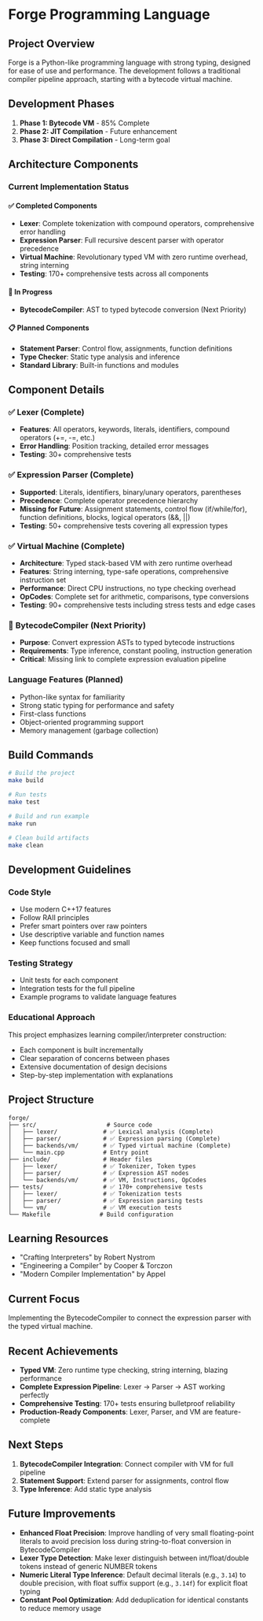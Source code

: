 # Forge Programming Language

## Project Overview
Forge is a Python-like programming language with strong typing, designed for ease of use and performance. The development follows a traditional compiler pipeline approach, starting with a bytecode virtual machine.

## Development Phases
1. **Phase 1: Bytecode VM** - 85% Complete
2. **Phase 2: JIT Compilation** - Future enhancement
3. **Phase 3: Direct Compilation** - Long-term goal

## Architecture Components

### Current Implementation Status

#### ✅ **Completed Components**
- **Lexer**: Complete tokenization with compound operators, comprehensive error handling
- **Expression Parser**: Full recursive descent parser with operator precedence
- **Virtual Machine**: Revolutionary typed VM with zero runtime overhead, string interning
- **Testing**: 170+ comprehensive tests across all components

#### 🚧 **In Progress**
- **BytecodeCompiler**: AST to typed bytecode conversion (Next Priority)

#### 📋 **Planned Components**
- **Statement Parser**: Control flow, assignments, function definitions
- **Type Checker**: Static type analysis and inference
- **Standard Library**: Built-in functions and modules

## Component Details

### ✅ **Lexer (Complete)**
- **Features**: All operators, keywords, literals, identifiers, compound operators (+=, -=, etc.)
- **Error Handling**: Position tracking, detailed error messages
- **Testing**: 30+ comprehensive tests

### ✅ **Expression Parser (Complete)**
- **Supported**: Literals, identifiers, binary/unary operators, parentheses
- **Precedence**: Complete operator precedence hierarchy
- **Missing for Future**: Assignment statements, control flow (if/while/for), function definitions, blocks, logical operators (&&, ||)
- **Testing**: 50+ comprehensive tests covering all expression types

### ✅ **Virtual Machine (Complete)**
- **Architecture**: Typed stack-based VM with zero runtime overhead
- **Features**: String interning, type-safe operations, comprehensive instruction set
- **Performance**: Direct CPU instructions, no type checking overhead
- **OpCodes**: Complete set for arithmetic, comparisons, type conversions
- **Testing**: 90+ comprehensive tests including stress tests and edge cases

### 🚧 **BytecodeCompiler (Next Priority)**
- **Purpose**: Convert expression ASTs to typed bytecode instructions
- **Requirements**: Type inference, constant pooling, instruction generation
- **Critical**: Missing link to complete expression evaluation pipeline

### Language Features (Planned)
- Python-like syntax for familiarity
- Strong static typing for performance and safety
- First-class functions
- Object-oriented programming support
- Memory management (garbage collection)

## Build Commands
```bash
# Build the project
make build

# Run tests
make test

# Build and run example
make run

# Clean build artifacts
make clean
```

## Development Guidelines

### Code Style
- Use modern C++17 features
- Follow RAII principles
- Prefer smart pointers over raw pointers
- Use descriptive variable and function names
- Keep functions focused and small

### Testing Strategy
- Unit tests for each component
- Integration tests for the full pipeline
- Example programs to validate language features

### Educational Approach
This project emphasizes learning compiler/interpreter construction:
- Each component is built incrementally
- Clear separation of concerns between phases
- Extensive documentation of design decisions
- Step-by-step implementation with explanations

## Project Structure
```
forge/
├── src/                    # Source code
│   ├── lexer/             # ✅ Lexical analysis (Complete)
│   ├── parser/            # ✅ Expression parsing (Complete)
│   ├── backends/vm/       # ✅ Typed virtual machine (Complete)
│   └── main.cpp           # Entry point
├── include/               # Header files
│   ├── lexer/             # ✅ Tokenizer, Token types
│   ├── parser/            # ✅ Expression AST nodes
│   └── backends/vm/       # ✅ VM, Instructions, OpCodes
├── tests/                 # ✅ 170+ comprehensive tests
│   ├── lexer/             # ✅ Tokenization tests
│   ├── parser/            # ✅ Expression parsing tests
│   └── vm/                # ✅ VM execution tests
└── Makefile              # Build configuration
```

## Learning Resources
- "Crafting Interpreters" by Robert Nystrom
- "Engineering a Compiler" by Cooper & Torczon
- "Modern Compiler Implementation" by Appel

## Current Focus
Implementing the BytecodeCompiler to connect the expression parser with the typed virtual machine.

## Recent Achievements
- **Typed VM**: Zero runtime type checking, string interning, blazing performance
- **Complete Expression Pipeline**: Lexer → Parser → AST working perfectly
- **Comprehensive Testing**: 170+ tests ensuring bulletproof reliability
- **Production-Ready Components**: Lexer, Parser, and VM are feature-complete

## Next Steps
1. **BytecodeCompiler Integration**: Connect compiler with VM for full pipeline
2. **Statement Support**: Extend parser for assignments, control flow
3. **Type Inference**: Add static type analysis

## Future Improvements
- **Enhanced Float Precision**: Improve handling of very small floating-point literals to avoid precision loss during string-to-float conversion in BytecodeCompiler
- **Lexer Type Detection**: Make lexer distinguish between int/float/double tokens instead of generic NUMBER tokens
- **Numeric Literal Type Inference**: Default decimal literals (e.g., `3.14`) to double precision, with float suffix support (e.g., `3.14f`) for explicit float typing
- **Constant Pool Optimization**: Add deduplication for identical constants to reduce memory usage